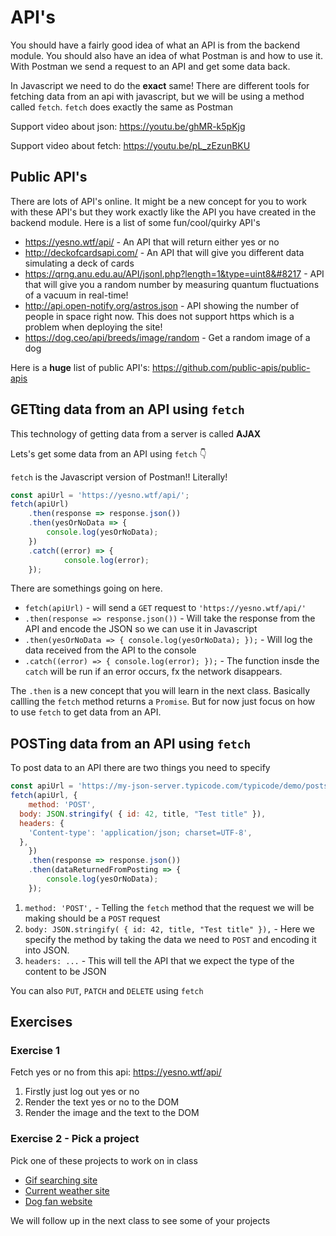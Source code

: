 # API's

You should have a fairly good idea of what an API is from the backend module. You should also have an idea of what Postman is and how to use it. With Postman we send a request to an API and get some data back. 

In Javascript we need to do the **exact** same! There are different tools for fetching data from an api with javascript, but we will be using a method called `fetch`. `fetch` does exactly the same as Postman



Support video about json: https://youtu.be/ghMR-k5pKjg

Support video about fetch: https://youtu.be/pL_zEzunBKU



## Public API's

There are lots of API's online. It might be a new concept for you to work with these API's but they work exactly like the API you have created in the backend module. Here is a list of some fun/cool/quirky API's

- https://yesno.wtf/api/ - An API that will return either yes or no
- http://deckofcardsapi.com/ - An API that will give you different data simulating a deck of cards
- https://qrng.anu.edu.au/API/jsonI.php?length=1&type=uint8&#8217 - API that will give you a random number by measuring quantum fluctuations of a vacuum in real-time!
- http://api.open-notify.org/astros.json - API showing the number of people in space right now. This does not support https which is a problem when deploying the site!
- https://dog.ceo/api/breeds/image/random - Get a random image of a dog

Here is a **huge** list of public API's: https://github.com/public-apis/public-apis



## GETting data from an API using `fetch`

This technology of getting data from a server is called **AJAX**

Lets's get some data from an API using `fetch` 👇

`fetch` is the Javascript version of Postman!! Literally!

```javascript
const apiUrl = 'https://yesno.wtf/api/';
fetch(apiUrl)
    .then(response => response.json())
    .then(yesOrNoData => {
        console.log(yesOrNoData);
    })
    .catch((error) => {
    		console.log(error);
    });
```

There are somethings going on here. 

- `fetch(apiUrl)` - will send a `GET` request to `'https://yesno.wtf/api/'`
- `.then(response => response.json())` - Will take the response from the API and encode the JSON so we can use it in Javascript
- `.then(yesOrNoData => {
          console.log(yesOrNoData);
      });` - Will log the data received from the API to the console
- `.catch((error) => {
          console.log(error);
          });` -  The function insde the `catch` will be run if an error occurs, fx the network disappears. 

The `.then` is a new concept that you will learn in the next class. Basically callling the `fetch` method returns a `Promise`. But for now just focus on how to use `fetch` to get data from an API. 



## POSTing data from an API using `fetch`

To post data to an API there are two things you need to specify

```js
const apiUrl = 'https://my-json-server.typicode.com/typicode/demo/posts';
fetch(apiUrl, {
	method: 'POST',
  body: JSON.stringify( { id: 42, title, "Test title" }),
  headers: {
    'Content-type': 'application/json; charset=UTF-8',
  },
	})
    .then(response => response.json())
    .then(dataReturnedFromPosting => {
        console.log(yesOrNoData);
    });
```

1. `method: 'POST',` - Telling the `fetch` method that the request we will be making should be a `POST` request
2. `body: JSON.stringify( { id: 42, title, "Test title" }),` - Here we specify the method by taking the data we need to `POST` and encoding it into JSON. 
3. `headers: ...` - This will tell the API that we expect the type of the content to be JSON



You can also `PUT`, `PATCH` and `DELETE` using `fetch`



## Exercises



### Exercise 1

Fetch yes or no from this api: https://yesno.wtf/api/

1. Firstly just log out yes or no
2. Render the text yes or no to the DOM
3. Render the image and the text to the DOM



### Exercise 2 - Pick a project

Pick one of these projects to work on in class

- [Gif searching site](https://github.com/HackYourFuture-CPH/JavaScript/blob/master/javascript3/week1/homework.md#giphy-api)
- [Current weather site](https://github.com/HackYourFuture-CPH/JavaScript/blob/master/javascript3/week1/homework.md#weather-app)
- [Dog fan website](https://github.com/HackYourFuture-CPH/JavaScript/blob/master/javascript3/week1/lesson-plan.md#dog-fan-website)

We will follow up in the next class to see some of your projects

